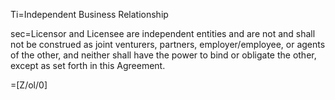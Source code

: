Ti=Independent Business Relationship

sec=Licensor and Licensee are independent entities and are not and shall not be construed as joint venturers, partners, employer/employee, or agents of the other, and neither shall have the power to bind or obligate the other, except as set forth in this Agreement.

=[Z/ol/0]
